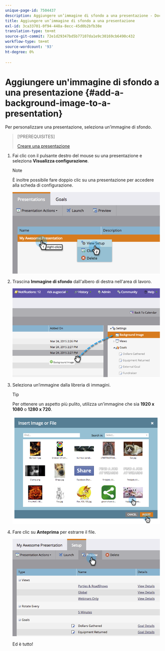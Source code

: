 ```yaml
---
unique-page-id: 7504437
description: Aggiungere un’immagine di sfondo a una presentazione - Documenti Marketo - Documentazione del prodotto
title: Aggiungere un’immagine di sfondo a una presentazione
exl-id: 3ca33701-0f94-448a-8ecc-45d0b2bfb38e
translation-type: tm+mt
source-git-commit: 72e1d29347bd5b77107da1e9c30169cb6490c432
workflow-type: tm+mt
source-wordcount: '93'
ht-degree: 0%

---
```


# Aggiungere un&#39;immagine di sfondo a una presentazione {#add-a-background-image-to-a-presentation}

Per personalizzare una presentazione, seleziona un’immagine di sfondo.

>[!PREREQUISITES]
>
>[Creare una presentazione](/help/marketo/product-docs/core-marketo-concepts/marketing-calendar/calendar-hd/create-a-presentation.md)

1. Fai clic con il pulsante destro del mouse su una presentazione e seleziona **Visualizza configurazione**.

   >[!NOTE]
   >
   >È inoltre possibile fare doppio clic su una presentazione per accedere alla scheda di configurazione.

   ![](assets/image2015-3-24-14-3a36-3a52.png)

1. Trascina **Immagine di sfondo** dall&#39;albero di destra nell&#39;area di lavoro.

   ![](assets/image2015-3-24-14-3a39-3a40.png)

1. Seleziona un’immagine dalla libreria di immagini.

   >[!TIP]
   >
   >Per ottenere un aspetto più pulito, utilizza un’immagine che sia **1920 x 1080** o **1280 x 720**.

   ![](assets/image2015-3-24-14-3a47-3a57.png)

1. Fare clic su **Anteprima** per estrarre il file.

   ![](assets/image2015-3-24-14-3a51-3a1.png)

   Ed è tutto!
